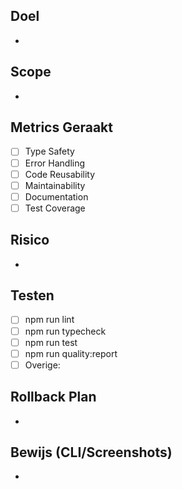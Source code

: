 ## Doel
- 

## Scope
- 

## Metrics Geraakt
- [ ] Type Safety
- [ ] Error Handling
- [ ] Code Reusability
- [ ] Maintainability
- [ ] Documentation
- [ ] Test Coverage

## Risico
- 

## Testen
- [ ] npm run lint
- [ ] npm run typecheck
- [ ] npm run test
- [ ] npm run quality:report
- [ ] Overige: 

## Rollback Plan
- 

## Bewijs (CLI/Screenshots)
- 
